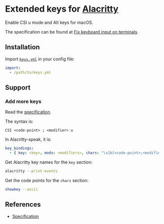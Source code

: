 # Extended keys for [Alacritty]

[Alacritty]: https://github.com/alacritty/alacritty

Enable CSI u mode and Alt keys for macOS.

The specification can be found at [Fix keyboard input on terminals].

[Fix keyboard input on terminals]: http://www.leonerd.org.uk/hacks/fixterms/

## Installation

Import [`keys.yml`] in your config file:

``` yaml
import:
  - /path/to/keys.yml
```

[`keys.yml`]: keys.yml

## Support

### Add more keys

Read the [specification].

The syntax is:

```
CSI <code-point> ; <modifier> u
```

In Alacritty-speak, it is:

``` yaml
key_bindings:
  - { key: <key>, mods: <modifiers>, chars: "\x1b[<code-point>;<modifier>u" }
```

Get Alacritty key names for the `key` section:

``` sh
alacritty --print-events
```

Get the code points for the `chars` section:

``` sh
showkey --ascii
```

## References

- [Specification]

[Specification]: http://www.leonerd.org.uk/hacks/fixterms/
